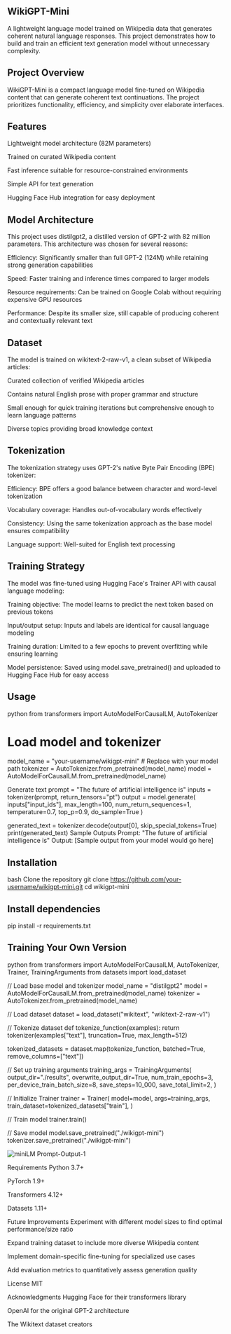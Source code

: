 ## WikiGPT-Mini
A lightweight language model trained on Wikipedia data that generates coherent natural language responses. This project demonstrates how to build and train an efficient text generation model without unnecessary complexity.

## Project Overview
WikiGPT-Mini is a compact language model fine-tuned on Wikipedia content that can generate coherent text continuations. The project prioritizes functionality, efficiency, and simplicity over elaborate interfaces.

## Features
Lightweight model architecture (82M parameters)

Trained on curated Wikipedia content

Fast inference suitable for resource-constrained environments

Simple API for text generation

Hugging Face Hub integration for easy deployment

## Model Architecture
This project uses distilgpt2, a distilled version of GPT-2 with 82 million parameters. This architecture was chosen for several reasons:

Efficiency: Significantly smaller than full GPT-2 (124M) while retaining strong generation capabilities

Speed: Faster training and inference times compared to larger models

Resource requirements: Can be trained on Google Colab without requiring expensive GPU resources

Performance: Despite its smaller size, still capable of producing coherent and contextually relevant text

## Dataset
The model is trained on wikitext-2-raw-v1, a clean subset of Wikipedia articles:

Curated collection of verified Wikipedia articles

Contains natural English prose with proper grammar and structure

Small enough for quick training iterations but comprehensive enough to learn language patterns

Diverse topics providing broad knowledge context

## Tokenization
The tokenization strategy uses GPT-2's native Byte Pair Encoding (BPE) tokenizer:

Efficiency: BPE offers a good balance between character and word-level tokenization

Vocabulary coverage: Handles out-of-vocabulary words effectively

Consistency: Using the same tokenization approach as the base model ensures compatibility

Language support: Well-suited for English text processing

## Training Strategy
The model was fine-tuned using Hugging Face's Trainer API with causal language modeling:

Training objective: The model learns to predict the next token based on previous tokens

Input/output setup: Inputs and labels are identical for causal language modeling

Training duration: Limited to a few epochs to prevent overfitting while ensuring learning

Model persistence: Saved using model.save_pretrained() and uploaded to Hugging Face Hub for easy access

## Usage
python
from transformers import AutoModelForCausalLM, AutoTokenizer

# Load model and tokenizer
model_name = "your-username/wikigpt-mini"  # Replace with your model path
tokenizer = AutoTokenizer.from_pretrained(model_name)
model = AutoModelForCausalLM.from_pretrained(model_name)

Generate text
prompt = "The future of artificial intelligence is"
inputs = tokenizer(prompt, return_tensors="pt")
output = model.generate(
    inputs["input_ids"],
    max_length=100,
    num_return_sequences=1,
    temperature=0.7,
    top_p=0.9,
    do_sample=True
)

generated_text = tokenizer.decode(output[0], skip_special_tokens=True)
print(generated_text)
Sample Outputs
Prompt: "The future of artificial intelligence is"
Output: [Sample output from your model would go here]

## Installation
bash
Clone the repository
git clone https://github.com/your-username/wikigpt-mini.git
cd wikigpt-mini

## Install dependencies
pip install -r requirements.txt

## Training Your Own Version
python
from transformers import AutoModelForCausalLM, AutoTokenizer, Trainer, TrainingArguments
from datasets import load_dataset

// Load base model and tokenizer
model_name = "distilgpt2"
model = AutoModelForCausalLM.from_pretrained(model_name)
tokenizer = AutoTokenizer.from_pretrained(model_name)

// Load dataset
dataset = load_dataset("wikitext", "wikitext-2-raw-v1")

// Tokenize dataset
def tokenize_function(examples):
    return tokenizer(examples["text"], truncation=True, max_length=512)

tokenized_datasets = dataset.map(tokenize_function, batched=True, remove_columns=["text"])

// Set up training arguments
training_args = TrainingArguments(
    output_dir="./results",
    overwrite_output_dir=True,
    num_train_epochs=3,
    per_device_train_batch_size=8,
    save_steps=10_000,
    save_total_limit=2,
)

// Initialize Trainer
trainer = Trainer(
    model=model,
    args=training_args,
    train_dataset=tokenized_datasets["train"],
)

// Train model
trainer.train()

// Save model
model.save_pretrained("./wikigpt-mini")
tokenizer.save_pretrained("./wikigpt-mini")

![miniLM Prompt-Output-1](https://github.com/user-attachments/assets/c3ef1ece-c3e9-4c40-8c2b-5fb94f793696)



Requirements
Python 3.7+

PyTorch 1.9+

Transformers 4.12+

Datasets 1.11+

Future Improvements
Experiment with different model sizes to find optimal performance/size ratio

Expand training dataset to include more diverse Wikipedia content

Implement domain-specific fine-tuning for specialized use cases

Add evaluation metrics to quantitatively assess generation quality

License
MIT

Acknowledgments
Hugging Face for their transformers library

OpenAI for the original GPT-2 architecture

The Wikitext dataset creators
